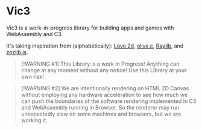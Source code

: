 # Vic3

Vic3 is a work-in-progress library for building apps and games with WebAssembly and C3.

It's taking inspiration from (alphabetically): [Love 2d](https://love2d.org/), [olive.c](https://github.com/tsoding/olive.c), [Raylib](https://www.raylib.com/), and [zozlib.js](https://github.com/tsoding/zozlib.js).

> [!WARNING #1]
> This Library is a work In Progress! Anything can change at any moment without any notice! Use this Library at your own risk!

> [!WARNING #2]
> We are intentionally rendering on HTML 2D Canvas without employing any hardware acceleration to see how much we can push the boundaries of the software rendering implemented in C3 and WebAssembly running in Browser. So the renderer may run unexpectedly slow on some machines and browsers, but we are working it.